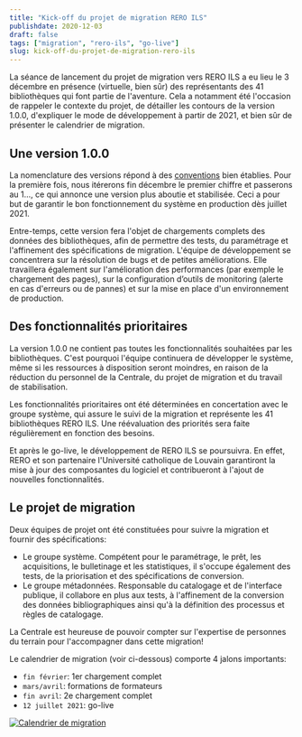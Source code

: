 ```yaml
---
title: "Kick-off du projet de migration RERO ILS"
publishdate: 2020-12-03
draft: false
tags: ["migration", "rero-ils", "go-live"]
slug: kick-off-du-projet-de-migration-rero-ils
---
```


La séance de lancement du projet de migration vers RERO ILS a eu lieu le 3 décembre en présence (virtuelle, bien sûr) des représentants des 41 bibliothèques qui font partie de l'aventure. Cela a notamment été l'occasion de rappeler le contexte du projet, de détailler les contours de la version 1.0.0, d'expliquer le mode de développement à partir de 2021, et bien sûr de présenter le calendrier de migration.

<!--more-->

## Une version 1.0.0

La nomenclature des versions répond à des [conventions][1] bien établies. Pour la première fois, nous itérerons fin décembre le premier chiffre et passerons au 1..., ce qui annonce une version plus aboutie et stabilisée. Ceci a pour but de garantir le bon fonctionnement du système en production dès juillet 2021.

[1]: https://semver.org/

Entre-temps, cette version fera l'objet de chargements complets des données des bibliothèques, afin de permettre des tests, du paramétrage et l'affinement des spécifications de migration. L'équipe de développement se concentrera sur la résolution de bugs et de petites améliorations. Elle travaillera également sur l'amélioration des performances (par exemple le chargement des pages), sur la configuration d’outils de monitoring (alerte en cas d'erreurs ou de pannes) et sur la mise en place d'un environnement de production.

## Des fonctionnalités prioritaires

La version 1.0.0 ne contient pas toutes les fonctionnalités souhaitées par les bibliothèques. C'est pourquoi l'équipe continuera de développer le système, même si les ressources à disposition seront moindres, en raison de la réduction du personnel de la Centrale, du projet de migration et du travail de stabilisation.

Les fonctionnalités prioritaires ont été déterminées en concertation avec le groupe système, qui assure le suivi de la migration et représente les 41 bibliothèques RERO ILS. Une réévaluation des priorités sera faite régulièrement en fonction des besoins.

Et après le go-live, le développement de RERO ILS se poursuivra. En effet, RERO et son partenaire l'Université catholique de Louvain garantiront la mise à jour des composantes du logiciel et contribueront à l'ajout de nouvelles fonctionnalités.

## Le projet de migration

Deux équipes de projet ont été constituées pour suivre la migration et fournir des spécifications:

* Le groupe système. Compétent pour le paramétrage, le prêt, les acquisitions, le bulletinage et les statistiques, il s'occupe également des tests, de la priorisation et des spécifications de conversion.
* Le groupe métadonnées. Responsable du catalogage et de l'interface publique, il collabore en plus aux tests, à l'affinement de la conversion des données bibliographiques ainsi qu'à la définition des processus et règles de catalogage.

La Centrale est heureuse de pouvoir compter sur l'expertise de personnes du terrain pour l'accompagner dans cette migration!

Le calendrier de migration (voir ci-dessous) comporte 4 jalons importants:

* `fin février`: 1er chargement complet
* `mars/avril`: formations de formateurs
* `fin avril`: 2e chargement complet
* `12 juillet 2021`: go-live

<a href="/img/calendrier_migration.svg" target="_blank"><img src="/img/calendrier_migration.svg" alt="Calendrier de migration" ></a>

